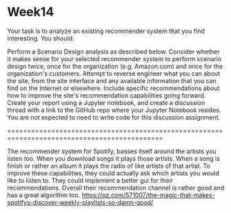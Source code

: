 # Week14


Your task is to analyze an existing recommender system that you find interesting.  You should:

Perform a Scenario Design analysis as described below.  Consider whether it makes sense for your selected recommender system to perform scenario design twice, once for the organization (e.g. Amazon.com) and once for the organization's customers.
Attempt to reverse engineer what you can about the site, from the site interface and any available information that you can find on the Internet or elsewhere.
Include specific recommendations about how to improve the site's recommendation capabilities going forward. 
Create your report using a Jupyter notebook, and create a discussion thread with a link to the GitHub repo where your Jupyter Notebook resides.  You are not expected to need to write code for this discussion assignment.



=============================================================================================



The recommender system for Spotify, basses itself around the artists you listen too. When you download songs it plays those artists. When a song is finish or rather an album it plays the radio of like artists of that artist. To improve these capabilities, they could actually ask which artists you would like to listen to. They could implement a better gui for their recommendations. Overall their recommendation channel is rather good and has a great algorithm too.
https://qz.com/571007/the-magic-that-makes-spotifys-discover-weekly-playlists-so-damn-good/
